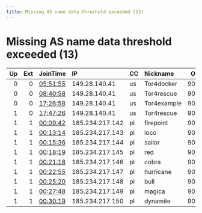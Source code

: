 ```yaml
---
title: Missing AS name data threshold exceeded (13)
---
```


# Missing AS name data threshold exceeded (13)

|   Up |   Ext | JoinTime                                                                                            | IP              | CC   | Nickname    |   ORp |   Dirp | Version   | Contact                | OS    |   eFamMembers |
|-----:|------:|:----------------------------------------------------------------------------------------------------|:----------------|:-----|:------------|------:|-------:|:----------|:-----------------------|:------|--------------:|
|    0 |     0 | [05:51:55](https://metrics.torproject.org/rs.html#details/7924E64D908E7EF4212F9CFBE9D3D1C2ECC2EAD1) | 149.28.140.41   | us   | Tor4docker  |  9001 |      0 | 0.3.2.10  | tor4@example.org       | Linux |             1 |
|    0 |     0 | [08:40:58](https://metrics.torproject.org/rs.html#details/68256B64465CF0B7CF81138B478DF1C871E5C531) | 149.28.140.41   | us   | Tor4rescue  |  9001 |      0 | 0.3.2.10  | tor4rescue@example.org | Linux |             1 |
|    0 |     0 | [17:26:58](https://metrics.torproject.org/rs.html#details/D4309E75CF981AD7193EFAAE3779227C179E0790) | 149.28.140.41   | us   | Tor4example |  9001 |   9030 | 0.3.2.10  | tor4@example.org       | Linux |             1 |
|    1 |     0 | [17:47:26](https://metrics.torproject.org/rs.html#details/26B6E1A67AD0704502E4DAF53AF15E58D30EBD55) | 149.28.140.41   | us   | Tor4rescue  |  9001 |      0 | 0.3.2.10  | tor4rescue@yandex.com  | Linux |             1 |
|    1 |     1 | [00:09:42](https://metrics.torproject.org/rs.html#details/57605A03FE2D77F3D74F2E69A8ADF5935F04EE02) | 185.234.217.142 | pl   | firepoint   |  9001 |     80 | 0.3.2.10  | None                   | Linux |             1 |
|    1 |     1 | [00:13:14](https://metrics.torproject.org/rs.html#details/6CF4274DF4D316D4F0F11112F25A0167FA04AA40) | 185.234.217.143 | pl   | loco        |  9001 |     80 | 0.3.2.10  | None                   | Linux |             1 |
|    1 |     1 | [00:15:36](https://metrics.torproject.org/rs.html#details/4662C95A2A51C5FC3947641E132FB11B8F2EA727) | 185.234.217.144 | pl   | sailor      |  9001 |     80 | 0.3.2.10  | None                   | Linux |             1 |
|    1 |     1 | [00:18:19](https://metrics.torproject.org/rs.html#details/2DB4D8AA823254E433DA40CBE8F3F3047366E7A7) | 185.234.217.145 | pl   | red         |  9001 |     80 | 0.3.2.10  | None                   | Linux |             1 |
|    1 |     1 | [00:21:18](https://metrics.torproject.org/rs.html#details/6E2470C689B40ED6C3953E459F298C0C782C44E7) | 185.234.217.146 | pl   | cobra       |  9001 |     80 | 0.3.2.10  | None                   | Linux |             1 |
|    1 |     1 | [00:22:55](https://metrics.torproject.org/rs.html#details/65D4F874158C0F4ADBB3DAEBD20057497D514063) | 185.234.217.147 | pl   | hurricane   |  9001 |     80 | 0.3.2.10  | None                   | Linux |             1 |
|    1 |     1 | [00:25:20](https://metrics.torproject.org/rs.html#details/3096CF790A40C72A8577D6648A22FB73114C3999) | 185.234.217.148 | pl   | bull        |  9001 |     80 | 0.3.2.10  | None                   | Linux |             1 |
|    1 |     1 | [00:27:48](https://metrics.torproject.org/rs.html#details/4784CFD037904995E3F3407C2DBB4AB1C09A2A52) | 185.234.217.149 | pl   | magica      |  9001 |     80 | 0.3.2.10  | None                   | Linux |             1 |
|    1 |     1 | [00:30:19](https://metrics.torproject.org/rs.html#details/B29CB5F0820C77BF9423B1634B6C4F161DE41BB4) | 185.234.217.150 | pl   | dynamite    |  9001 |     80 | 0.3.2.10  | None                   | Linux |             1 |
